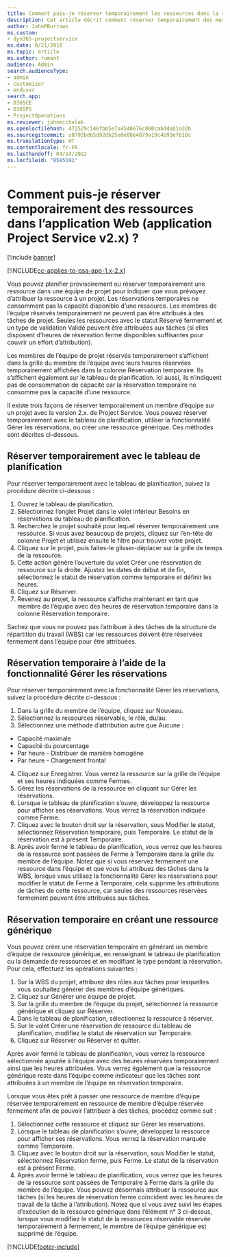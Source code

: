 ```yaml
---
title: Comment puis-je réserver temporairement les ressources dans la version 2.x de l’application ?
description: Cet article décrit comment réserver temporairement des membres de l’équipe du projet avec Project Service.
author: JohnPBurrows
ms.custom:
- dyn365-projectservice
ms.date: 8/21/2018
ms.topic: article
ms.author: rumant
audience: Admin
search.audienceType:
- admin
- customizer
- enduser
search.app:
- D365CE
- D365PS
- ProjectOperations
ms.reviewer: johnmichalak
ms.openlocfilehash: 472529c146fbb5e7a4540676c880cabd4ab1a32b
ms.sourcegitcommit: c0792bd65d92db25e0e8864879a19c4b93efb10c
ms.translationtype: HT
ms.contentlocale: fr-FR
ms.lasthandoff: 04/14/2022
ms.locfileid: "8585191"
---
```

# <a name="how-do-i-soft-book-resources-in-the-web-app-project-service-app-v2x"></a>Comment puis-je réserver temporairement des ressources dans l’application Web (application Project Service v2.x) ?

[!include [banner](../includes/psa-now-project-operations.md)]

[!INCLUDE[cc-applies-to-psa-app-1.x-2.x](../includes/cc-applies-to-psa-app-1x-2x.md)]

Vous pouvez planifier provisoirement ou réserver temporairement une ressource dans une équipe de projet pour indiquer que vous prévoyez d’attribuer la ressource à un projet. Les réservations temporaires ne consomment pas la capacité disponible d’une ressource. Les membres de l’équipe réservés temporairement ne peuvent pas être attribués à des tâches de projet. Seules les ressources avec le statut Réservé fermement et un type de validation Validé peuvent être attribuées aux tâches (si elles disposent d’heures de réservation ferme disponibles suffisantes pour couvrir un effort d’attribution).

Les membres de l’équipe de projet réservés temporairement s’affichent dans la grille du membre de l’équipe avec leurs heures réservées temporairement affichées dans la colonne Réservation temporaire. Ils s’affichent également sur le tableau de planification. Ici aussi, ils n’indiquent pas de consommation de capacité car la réservation temporaire ne consomme pas la capacité d’une ressource.

Il existe trois façons de réserver temporairement un membre d’équipe sur un projet avec la version 2.x. de Project Service. Vous pouvez réserver temporairement avec le tableau de planification, utiliser la fonctionnalité Gérer les réservations, ou créer une ressource générique. Ces méthodes sont décrites ci-dessous.

## <a name="soft-book-with-the-schedule-board"></a>Réserver temporairement avec le tableau de planification

Pour réserver temporairement avec le tableau de planification, suivez la procédure décrite ci-dessous : 
1. Ouvrez le tableau de planification.
2. Sélectionnez l’onglet Projet dans le volet inférieur Besoins en réservations du tableau de planification.
3. Recherchez le projet souhaité pour lequel réserver temporairement une ressource. Si vous avez beaucoup de projets, cliquez sur l’en-tête de colonne Projet et utilisez ensuite le filtre pour trouver votre projet.
4. Cliquez sur le projet, puis faites-le glisser-déplacer sur la grille de temps de la ressource.
5. Cette action génère l’ouverture du volet Créer une réservation de ressource sur la droite. Ajustez les dates de début et de fin, sélectionnez le statut de réservation comme temporaire et définir les heures. 
6. Cliquez sur Réserver.
7. Revenez au projet, la ressource s’affiche maintenant en tant que membre de l’équipe avec des heures de réservation temporaire dans la colonne Réservation temporaire.

Sachez que vous ne pouvez pas l’attribuer à des tâches de la structure de répartition du travail (WBS) car les ressources doivent être réservées fermement dans l’équipe pour être attribuées.

## <a name="soft-book-using-the-maintain-bookings-feature"></a>Réservation temporaire à l’aide de la fonctionnalité Gérer les réservations

Pour réserver temporairement avec la fonctionnalité Gérer les réservations, suivez la procédure décrite ci-dessous :
1. Dans la grille du membre de l’équipe, cliquez sur Nouveau.
2. Sélectionnez la ressources réservable, le rôle, du/au.
3. Sélectionnez une méthode d’attribution autre que Aucune :
- Capacité maximale
- Capacité du pourcentage
- Par heure - Distribuer de manière homogène
- Par heure - Chargement frontal
4. Cliquez sur Enregistrer. Vous verrez la ressource sur la grille de l’équipe et ses heures indiquées comme Fermes.
5. Gérez les réservations de la ressource en cliquant sur Gérer les réservations.
6. Lorsque le tableau de planification s’ouvre, développez la ressource pour afficher ses réservations. Vous verrez la réservation indiquée comme Ferme.
7. Cliquez avec le bouton droit sur la réservation, sous Modifier le statut, sélectionnez Réservation temporaire, puis Temporaire. Le statut de la réservation est à présent Temporaire.
8. Après avoir fermé le tableau de planification, vous verrez que les heures de la ressource sont passées de Ferme à Temporaire dans la grille du membre de l’équipe.
Notez que si vous réservez fermement une ressource dans l’équipe et que vous lui attribuez des tâches dans la WBS, lorsque vous utilisez la fonctionnalité Gérer les réservations pour modifier le statut de Ferme à Temporaire, cela supprime les attributions de tâches de cette ressource, car seules des ressources réservées fermement peuvent être attribuées aux tâches.

## <a name="soft-book-by-creating-a-generic-resource"></a>Réservation temporaire en créant une ressource générique

Vous pouvez créer une réservation temporaire en générant un membre d’équipe de ressource générique, en renseignant le tableau de planification ou la demande de ressources et en modifiant le type pendant la réservation.
Pour cela, effectuez les opérations suivantes :

1. Sur la WBS du projet, attribuez des rôles aux tâches pour lesquelles vous souhaitez générer des membres d’équipe génériques.
2. Cliquez sur Générer une équipe de projet.
3. Sur la grille du membre de l’équipe du projet, sélectionnez la ressource générique et cliquez sur Réserver.
4. Dans le tableau de planification, sélectionnez la ressource à réserver.
5. Sur le volet Créer une réservation de ressource du tableau de planification, modifiez le statut de réservation sur Temporaire.
6. Cliquez sur Réserver ou Réserver et quitter.

Après avoir fermé le tableau de planification, vous verrez la ressource sélectionnée ajoutée à l’équipe avec des heures réservées temporairement ainsi que les heures attribuées. Vous verrez également que la ressource générique reste dans l’équipe comme indicateur que les tâches sont attribuées à un membre de l’équipe en réservation temporaire.

Lorsque vous êtes prêt à passer une ressource de membre d’équipe réservée temporairement en ressource de membre d’équipe réservée fermement afin de pouvoir l’attribuer à des tâches, procédez comme suit :

1. Sélectionnez cette ressource et cliquez sur Gérer les réservations.
2. Lorsque le tableau de planification s’ouvre, développez la ressource pour afficher ses réservations. Vous verrez la réservation marquée comme Temporaire.
3. Cliquez avec le bouton droit sur la réservation, sous Modifier le statut, sélectionnez Réservation ferme, puis Ferme. Le statut de la réservation est à présent Ferme.
4. Après avoir fermé le tableau de planification, vous verrez que les heures de la ressource sont passées de Temporaire à Ferme dans la grille du membre de l’équipe. Vous pouvez désormais attribuer la ressource aux tâches (si les heures de réservation ferme coïncident avec les heures de travail de la tâche à l’attribution). Notez que si vous avez suivi les étapes d’exécution de la ressource générique dans l’élément n° 3 ci-dessus, lorsque vous modifiez le statut de la ressources réservable réservée temporairement à fermement, le membre de l’équipe générique est supprimé de l’équipe.


[!INCLUDE[footer-include](../includes/footer-banner.md)]
